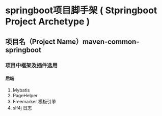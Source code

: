 # springboot项目脚手架 ( Stpringboot Project Archetype )
## 项目名（Project Name）maven-common-springboot
### 项目中框架及插件选用
#### 后端
1.  Mybatis
2.  PageHelper
3.  Freemarker 模板引擎
4.  slf4j 日志
